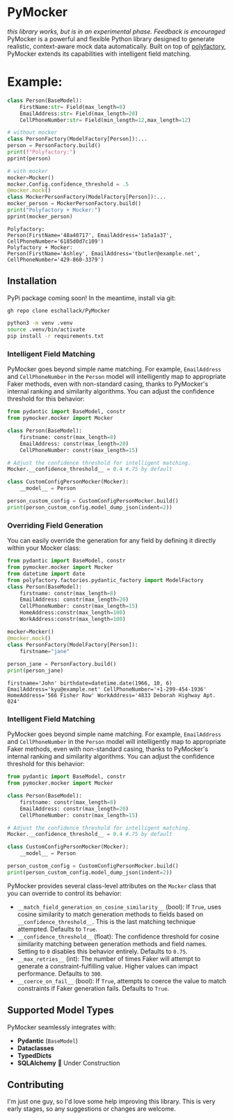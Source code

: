 # PyMocker
*this library works, but is in an experimental phase. Feedback is encouraged*
PyMocker is a powerful and flexible Python library designed to generate realistic, context-aware mock data automatically. Built on top of [polyfactory](https://github.com/litestar-org/polyfactory), PyMocker extends its capabilities with intelligent field matching.

# Example:

```python
class Person(BaseModel):
    FirstName:str= Field(max_length=8)
    EmailAddress:str= Field(max_length=20)
    CellPhoneNumber:str= Field(min_length=12,max_length=12)

# without mocker
class PersonFactory(ModelFactory[Person]):...
person = PersonFactory.build()
print(f"Polyfactory:")
pprint(person)

# with mocker
mocker=Mocker()
mocker.Config.confidence_threshold = .5
@mocker.mock()
class MockerPersonFactory(ModelFactory[Person]):...
mocker_person = MockerPersonFactory.build()
print("Polyfactory + Mocker:")
pprint(mocker_person)
```
```shell
Polyfactory:
Person(FirstName='48a40717', EmailAddress='1a5a1a37', CellPhoneNumber='6185d0d7c109')
Polyfactory + Mocker:
Person(FirstName='Ashley', EmailAddress='tbutler@example.net', CellPhoneNumber='429-860-3379')
```

## Installation

PyPi package coming soon! In the meantime, install via git:
```bash
gh repo clone eschallack/PyMocker
```
```bash
python3 -m venv .venv
source .venv/bin/activate
pip install -r requirements.txt
```
### Intelligent Field Matching

PyMocker goes beyond simple name matching. For example, `EmailAddress` and `CellPhoneNumber` in the `Person` model will intelligently map to appropriate Faker methods, even with non-standard casing, thanks to PyMocker's internal ranking and similarity algorithms. You can adjust the confidence threshold for this behavior:

```python
from pydantic import BaseModel, constr
from pymocker.mocker import Mocker

class Person(BaseModel):
    firstname: constr(max_length=8)
    EmailAddress: constr(max_length=20)
    CellPhoneNumber: constr(max_length=15)

# Adjust the confidence threshold for intelligent matching.
Mocker.__confidence_threshold__ = 0.4 #.75 by default

class CustomConfigPersonMocker(Mocker):
    __model__ = Person

person_custom_config = CustomConfigPersonMocker.build()
print(person_custom_config.model_dump_json(indent=2))
```
### Overriding Field Generation

You can easily override the generation for any field by defining it directly within your Mocker class:

```python
from pydantic import BaseModel, constr
from pymocker.mocker import Mocker
from datetime import date
from polyfactory.factories.pydantic_factory import ModelFactory
class Person(BaseModel):
    firstname: constr(max_length=8)
    EmailAddress: constr(max_length=20)
    CellPhoneNumber: constr(max_length=15)
    HomeAddress:constr(max_length=100)
    WorkAddress:constr(max_length=100)

mocker=Mocker()
@mocker.mock()
class PersonFactory(ModelFactory[Person]):
    firstname="jane"
    
person_jane = PersonFactory.build()
print(person_jane)

```
```shell
firstname='John' birthdate=datetime.date(1966, 10, 6) EmailAddress='kyu@example.net' CellPhoneNumber='+1-299-454-1936' HomeAddress='566 Fisher Row' WorkAddress='4833 Deborah Highway Apt. 024'
```

### Intelligent Field Matching

PyMocker goes beyond simple name matching. For example, `EmailAddress` and `CellPhoneNumber` in the `Person` model will intelligently map to appropriate Faker methods, even with non-standard casing, thanks to PyMocker's internal ranking and similarity algorithms. You can adjust the confidence threshold for this behavior:

```python
from pydantic import BaseModel, constr
from pymocker.mocker import Mocker

class Person(BaseModel):
    firstname: constr(max_length=8)
    EmailAddress: constr(max_length=20)
    CellPhoneNumber: constr(max_length=15)

# Adjust the confidence threshold for intelligent matching.
Mocker.__confidence_threshold__ = 0.4 #.75 by default

class CustomConfigPersonMocker(Mocker):
    __model__ = Person

person_custom_config = CustomConfigPersonMocker.build()
print(person_custom_config.model_dump_json(indent=2))
```

PyMocker provides several class-level attributes on the `Mocker` class that you can override to control its behavior:

*   `__match_field_generation_on_cosine_similarity__` (bool): If `True`, uses cosine similarity to match generation methods to fields based on `__confidence_threshold__`. This is the last matching technique attempted. Defaults to `True`.
*   `__confidence_threshold__` (float): The confidence threshold for cosine similarity matching between generation methods and field names. Setting to `0` disables this behavior entirely. Defaults to `0.75`.
*   `__max_retries__` (int): The number of times Faker will attempt to generate a constraint-fulfilling value. Higher values can impact performance. Defaults to `300`.
*   `__coerce_on_fail__` (bool): If `True`, attempts to coerce the value to match constraints if Faker generation fails. Defaults to `True`.

## Supported Model Types

PyMocker seamlessly integrates with:

*   **Pydantic** (`BaseModel`)
*   **Dataclasses**
*   **TypedDicts**
*   **SQLAlchemy** 🚧 Under Construction

## Contributing

I'm just one guy, so I'd love some help improving this library. This is very early stages, so any suggestions or changes are welcome.
